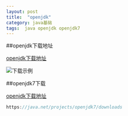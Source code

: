 ```yaml
---
layout: post
title:  "openjdk"
category: java基础
tags:  java openjdk openjdk7
---
```


##openjdk下载地址

[openjdk下载地址](https://java.net/projects/ "openjdk")


![下载示例](https://ywendy.github.io/img/openjdk7.png)

##openjdk7下载

[openjdk下载地址](https://java.net/projects/openjdk7/downloads "openjdk")





```java
https://java.net/projects/openjdk7/downloads
```








